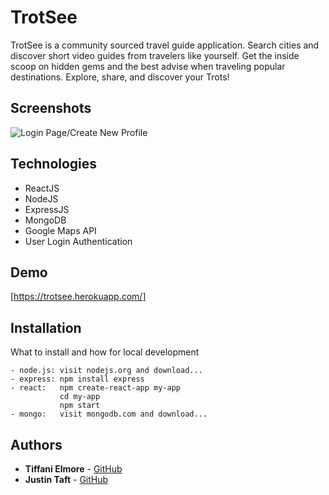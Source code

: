 # TrotSee 

TrotSee is a community sourced travel guide application. Search cities and discover short video guides from travelers like yourself. Get the inside scoop on hidden gems and the best advise when traveling popular destinations. Explore, share, and discover your Trots!

## Screenshots
![Login Page/Create New Profile](https://user-images.githubusercontent.com/21062007/34691551-87c8bbc0-f482-11e7-86ad-b1cfd60d6098.png)

## Technologies
- ReactJS 
- NodeJS
- ExpressJS
- MongoDB
- Google Maps API
- User Login Authentication 

## Demo
[https://trotsee.herokuapp.com/]

## Installation

What to install and how for local development 

```
- node.js: visit nodejs.org and download...
- express: npm install express 
- react:   npm create-react-app my-app
		   cd my-app
		   npm start
- mongo:   visit mongodb.com and download...

```

## Authors

* **Tiffani Elmore** - [GitHub](https://github.com/grace000)
* **Justin Taft** - [GitHub](https://github.com/jjtaft)
